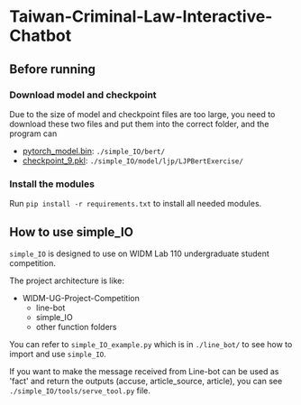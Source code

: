 # Taiwan-Criminal-Law-Interactive-Chatbot

## Before running
### Download model and checkpoint
Due to the size of model and checkpoint files are too large, you need to download these two files and put them into the correct folder, and the program can
- [pytorch_model.bin](https://drive.google.com/file/d/1jkSh7_UOzY637J1VMWC8uGoWCBf_uoVK/view?usp=sharing): `./simple_IO/bert/`
- [checkpoint_9.pkl](https://drive.google.com/file/d/1WgM6t02EvVF98F8Z1eyiBGvdwqC3Mmtr/view?usp=sharing): `./simple_IO/model/ljp/LJPBertExercise/`

### Install the modules
Run `pip install -r requirements.txt` to install all needed modules.

## How to use simple_IO
`simple_IO` is designed to use on WIDM Lab 110 undergraduate student competition.

The project architecture is like:
- WIDM-UG-Project-Competition
    - line-bot
    - simple_IO
    - other function folders

You can refer to `simple_IO_example.py` which is in `./line_bot/` to see how to import and use `simple_IO`.

If you want to make the message received from Line-bot can be used as 'fact' and return the outputs (accuse, article_source, article), you can see `./simple_IO/tools/serve_tool.py` file.
